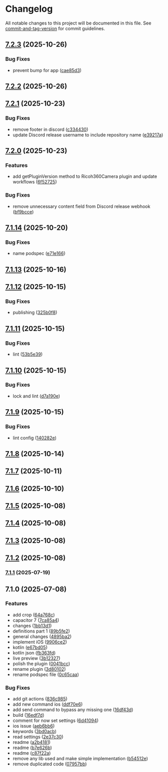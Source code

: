 # Changelog

All notable changes to this project will be documented in this file. See [commit-and-tag-version](https://github.com/absolute-version/commit-and-tag-version) for commit guidelines.

## [7.2.3](https://github.com/Cap-go/capacitor-ricoh360-camera-plugin/compare/7.2.2...7.2.3) (2025-10-26)


### Bug Fixes

* prevent bump for app ([cae85d3](https://github.com/Cap-go/capacitor-ricoh360-camera-plugin/commit/cae85d33842bc1f0a14b86b544793cd69de8f1c2))

## [7.2.2](https://github.com/Cap-go/capacitor-ricoh360-camera-plugin/compare/7.2.1...7.2.2) (2025-10-26)

## [7.2.1](https://github.com/Cap-go/capacitor-ricoh360-camera-plugin/compare/7.2.0...7.2.1) (2025-10-23)


### Bug Fixes

* remove footer in discord ([c334430](https://github.com/Cap-go/capacitor-ricoh360-camera-plugin/commit/c334430711f770167009af7aae79cbb5ae177745))
* update Discord release username to include repository name ([e39217a](https://github.com/Cap-go/capacitor-ricoh360-camera-plugin/commit/e39217a82709a9492efa2b3ca726b43ac0a31c0a))

## [7.2.0](https://github.com/Cap-go/capacitor-ricoh360-camera-plugin/compare/7.1.14...7.2.0) (2025-10-23)


### Features

* add getPluginVersion method to Ricoh360Camera plugin and update workflows ([6f52725](https://github.com/Cap-go/capacitor-ricoh360-camera-plugin/commit/6f527259d31ccc41d1a816c936abdb5de00093e9))


### Bug Fixes

* remove unnecessary content field from Discord release webhook ([bf9bcce](https://github.com/Cap-go/capacitor-ricoh360-camera-plugin/commit/bf9bccee93d676d636e743dacb82e063544f6da0))

## [7.1.14](https://github.com/Cap-go/capacitor-ricoh360-camera-plugin/compare/7.1.13...7.1.14) (2025-10-20)


### Bug Fixes

* name podspec ([e71e166](https://github.com/Cap-go/capacitor-ricoh360-camera-plugin/commit/e71e166e1ee150aa8cac30da7176d82f8a0009d3))

## [7.1.13](https://github.com/Cap-go/capacitor-ricoh360-camera-plugin/compare/7.1.12...7.1.13) (2025-10-16)

## [7.1.12](https://github.com/Cap-go/capacitor-ricoh360-camera-plugin/compare/7.1.11...7.1.12) (2025-10-15)


### Bug Fixes

* publishing ([325b0f8](https://github.com/Cap-go/capacitor-ricoh360-camera-plugin/commit/325b0f849f735302ea9dfa249ff6b1db2752017e))

## [7.1.11](https://github.com/Cap-go/ricoh360-camera-plugin/compare/7.1.10...7.1.11) (2025-10-15)


### Bug Fixes

* lint ([53b5e39](https://github.com/Cap-go/ricoh360-camera-plugin/commit/53b5e393926433fd4f9cb0c3ec60e3c4eae4f991))

## [7.1.10](https://github.com/Cap-go/ricoh360-camera-plugin/compare/7.1.9...7.1.10) (2025-10-15)


### Bug Fixes

* lock and lint ([d7a190e](https://github.com/Cap-go/ricoh360-camera-plugin/commit/d7a190ec598bd248879642aea050e9e6debd34f7))

## [7.1.9](https://github.com/Cap-go/ricoh360-camera-plugin/compare/7.1.8...7.1.9) (2025-10-15)


### Bug Fixes

* lint config ([140282e](https://github.com/Cap-go/ricoh360-camera-plugin/commit/140282ea93fe49f9c72baca95f7283c4460d6393))

## [7.1.8](https://github.com/Cap-go/ricoh360-camera-plugin/compare/7.1.7...7.1.8) (2025-10-14)

## [7.1.7](https://github.com/Cap-go/ricoh360-camera-plugin/compare/7.1.6...7.1.7) (2025-10-11)

## [7.1.6](https://github.com/Cap-go/ricoh360-camera-plugin/compare/7.1.5...7.1.6) (2025-10-10)

## [7.1.5](https://github.com/Cap-go/ricoh360-camera-plugin/compare/7.1.4...7.1.5) (2025-10-08)

## [7.1.4](https://github.com/Cap-go/ricoh360-camera-plugin/compare/7.1.3...7.1.4) (2025-10-08)

## [7.1.3](https://github.com/Cap-go/ricoh360-camera-plugin/compare/7.1.2...7.1.3) (2025-10-08)

## [7.1.2](https://github.com/Cap-go/ricoh360-camera-plugin/compare/7.1.1...7.1.2) (2025-10-08)

### [7.1.1](https://github.com/Cap-go/ricoh360-camera-plugin/compare/7.1.0...7.1.1) (2025-07-19)

## 7.1.0 (2025-07-08)


### Features

* add crop ([64a768c](https://github.com/Cap-go/ricoh360-camera-plugin/commit/64a768c81a8a2ce92003d5210d39c2e186581ed9))
* capacitor 7 ([7ca85a4](https://github.com/Cap-go/ricoh360-camera-plugin/commit/7ca85a422de1628ea4a8a95784d6f24ed66cc159))
* changes ([1bb13d1](https://github.com/Cap-go/ricoh360-camera-plugin/commit/1bb13d1b364f2f08f9bc49e4d62d356e146f7508))
* definitions part 1 ([89b5fe2](https://github.com/Cap-go/ricoh360-camera-plugin/commit/89b5fe2a79d08df696cf1a861120fac24f83f15d))
* general changes ([4895ba2](https://github.com/Cap-go/ricoh360-camera-plugin/commit/4895ba28db04d20eec046d97931fab1c0c3f020b))
* implement iOS ([9906ce2](https://github.com/Cap-go/ricoh360-camera-plugin/commit/9906ce26a13cbf2fdea0c8a21c04d78e2a0564ab))
* kotlin ([e67bd05](https://github.com/Cap-go/ricoh360-camera-plugin/commit/e67bd059278e3388b01a0b27bf5fe2fae3f729cf))
* kotlin json ([fb363fd](https://github.com/Cap-go/ricoh360-camera-plugin/commit/fb363fd1c188c324afca60cceafca828419e2453))
* live preview ([3b12327](https://github.com/Cap-go/ricoh360-camera-plugin/commit/3b1232783a6b501f4cbb366992133f9fdf4f4fa4))
* polish the plugin ([0041bcc](https://github.com/Cap-go/ricoh360-camera-plugin/commit/0041bccb0fd3cbb90f3eca99c4305b747b060234))
* rename plugin ([3d80102](https://github.com/Cap-go/ricoh360-camera-plugin/commit/3d801026af72ad63f2696ebf175805cc6d14d5b9))
* rename podspec file ([0c65caa](https://github.com/Cap-go/ricoh360-camera-plugin/commit/0c65caa1c5bb411be331411b1db60f1e23beaefe))


### Bug Fixes

* add git actions ([836c985](https://github.com/Cap-go/ricoh360-camera-plugin/commit/836c9854ef82242846d67c7d99135d09ed5bdef4))
* add new command ios ([ddf70e6](https://github.com/Cap-go/ricoh360-camera-plugin/commit/ddf70e61e4c620616a8ecac74fe55463ee50fa53))
* add send command to bypass any missing one ([16df43d](https://github.com/Cap-go/ricoh360-camera-plugin/commit/16df43d5a8af25aa3810b3de6d6d1d90a5c9b582))
* build ([16edf7d](https://github.com/Cap-go/ricoh360-camera-plugin/commit/16edf7d4a33ac4ac03692b3b4e6b3255668c5dcc))
* comment for now set settings ([6d41094](https://github.com/Cap-go/ricoh360-camera-plugin/commit/6d410949d938f9eb1c4aa64de317518e81428b93))
* ios issue ([aeb6bb6](https://github.com/Cap-go/ricoh360-camera-plugin/commit/aeb6bb600590fb03be2675f737be85583667a221))
* keywords ([3bd0acb](https://github.com/Cap-go/ricoh360-camera-plugin/commit/3bd0acbab3b978e4dd93739eb88dc646cb504649))
* read settings ([2e37c30](https://github.com/Cap-go/ricoh360-camera-plugin/commit/2e37c30fc8b592ff8feaa32ee7a5018c02b74796))
* readme ([a2b4181](https://github.com/Cap-go/ricoh360-camera-plugin/commit/a2b41819d851073a8a6b741bf1f242663c792ecc))
* readme ([b7e626b](https://github.com/Cap-go/ricoh360-camera-plugin/commit/b7e626b5c32cd698939499b146aa97754d6d8291))
* readme ([c87f22a](https://github.com/Cap-go/ricoh360-camera-plugin/commit/c87f22a8b06eec21a542b12cbc5505e281cc693f))
* remove any lib used and make simple implementation ([b54512e](https://github.com/Cap-go/ricoh360-camera-plugin/commit/b54512e226877d1367597d07534e7d5d6179e937))
* remove duplicated code ([07957bb](https://github.com/Cap-go/ricoh360-camera-plugin/commit/07957bb313d08c6783170c9508ed7d8b7a04eb34))
